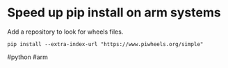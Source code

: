 # Speed up pip install on arm systems

Add a repository to look for wheels files.
```
pip install --extra-index-url "https://www.piwheels.org/simple"
```

#python 
#arm
